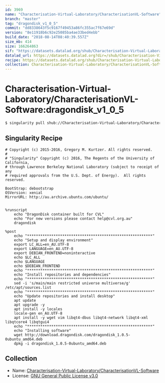 ```yaml
---
id: 3969
name: "Characterisation-Virtual-Laboratory/CharacterisationVL-Software"
branch: "master"
tag: "dragondisk_v1_0_5"
commit: "dd8338643f5c9167f49453a86fc355ac7f67e69d"
version: "8e11918b6c92e25085ba4ae33bed4ebb"
build_date: "2018-08-14T08:40:39.557Z"
size_mb: 414
size: 166264863
sif: "https://datasets.datalad.org/shub/Characterisation-Virtual-Laboratory/CharacterisationVL-Software/dragondisk_v1_0_5/2018-08-14-dd833864-8e11918b/8e11918b6c92e25085ba4ae33bed4ebb.simg"
datalad_url: https://datasets.datalad.org?dir=/shub/Characterisation-Virtual-Laboratory/CharacterisationVL-Software/dragondisk_v1_0_5/2018-08-14-dd833864-8e11918b/
recipe: https://datasets.datalad.org/shub/Characterisation-Virtual-Laboratory/CharacterisationVL-Software/dragondisk_v1_0_5/2018-08-14-dd833864-8e11918b/Singularity
collection: Characterisation-Virtual-Laboratory/CharacterisationVL-Software
---
```


# Characterisation-Virtual-Laboratory/CharacterisationVL-Software:dragondisk_v1_0_5

```bash
$ singularity pull shub://Characterisation-Virtual-Laboratory/CharacterisationVL-Software:dragondisk_v1_0_5
```

## Singularity Recipe

```singularity
# Copyright (c) 2015-2016, Gregory M. Kurtzer. All rights reserved.
# 
# "Singularity" Copyright (c) 2016, The Regents of the University of California,
# through Lawrence Berkeley National Laboratory (subject to receipt of any
# required approvals from the U.S. Dept. of Energy).  All rights reserved.

BootStrap: debootstrap
OSVersion: xenial
MirrorURL: http://au.archive.ubuntu.com/ubuntu/


%runscript
    echo "DragonDisk container built for CVL"
    echo "For new versions please contact help@cvl.org.au"
    dragondisk

%post
    echo "*********************************************************"
    echo "Setup and display environment"
    export LC_ALL=en_AU.UTF-8
    export LANGUAGE=en_AU.UTF-8
    export DEBIAN_FRONTEND=noninteractive
    echo $LC_ALL
    echo $LANGUAGE
    echo $DEBIAN_FRONTEND
    echo "*********************************************************"
    echo "Install repositories and dependencies"
    echo "*********************************************************"
    sed -i 's/main/main restricted universe multiverse/g' /etc/apt/sources.list
    echo "*********************************************************"
    echo "Update repositories and install desktop"
    apt update
    apt upgrade -y
    apt install -y locales
    locale-gen en_AU.UTF-8
    apt install -y wget vim libqt4-dbus libqt4-network libqt4-xml libqtcore4 libqtgui4
    echo "*********************************************************"
    echo "Installing software"
    wget http://download.dragondisk.com/dragondisk_1.0.5-0ubuntu_amd64.deb
    dpkg -i dragondisk_1.0.5-0ubuntu_amd64.deb
```

## Collection

 - Name: [Characterisation-Virtual-Laboratory/CharacterisationVL-Software](https://github.com/Characterisation-Virtual-Laboratory/CharacterisationVL-Software)
 - License: [GNU General Public License v3.0](https://api.github.com/licenses/gpl-3.0)

